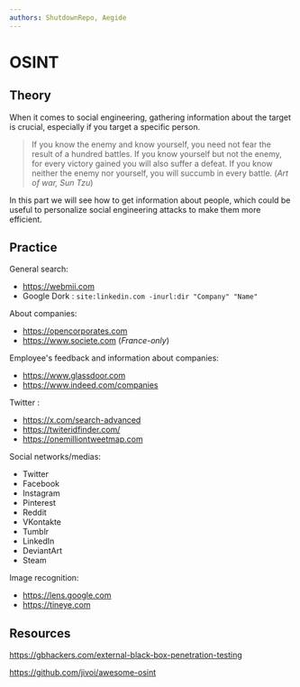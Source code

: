 ```yaml
---
authors: ShutdownRepo, Aegide
---
```


# OSINT

## Theory

When it comes to social engineering, gathering information about the target is crucial, especially if you target a specific person.

> If you know the enemy and know yourself, you need not fear the result of a hundred battles. If you know yourself but not the enemy, for every victory gained you will also suffer a defeat. If you know neither the enemy nor yourself, you will succumb in every battle. (_Art of war, Sun Tzu_)

In this part we will see how to get information about people, which could be useful to personalize social engineering attacks to make them more efficient.

## Practice

General search:
- <https://webmii.com>
- Google Dork :
`site:linkedin.com -inurl:dir "Company" "Name"`

About companies:
- <https://opencorporates.com>
- <https://www.societe.com> (_France-only_)

Employee's feedback and information about companies:
- <https://www.glassdoor.com>
- <https://www.indeed.com/companies>

Twitter :
- <https://x.com/search-advanced>
- <https://twiteridfinder.com/>
- <https://onemilliontweetmap.com>

Social networks/medias:
* Twitter
* Facebook
* Instagram
* Pinterest
* Reddit
* VKontakte
* Tumblr
* LinkedIn
* DeviantArt
* Steam

Image recognition:
- <https://lens.google.com>
- <https://tineye.com>

## Resources

<https://gbhackers.com/external-black-box-penetration-testing>

<https://github.com/jivoi/awesome-osint>

